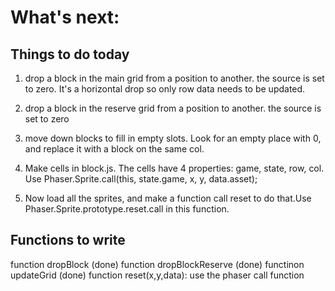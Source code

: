 # What's next:


## Things to do today
1. drop a block in the main grid from a position to another. the source is set to zero. It's a horizontal drop so only row data needs to be updated.

2. drop a block in the reserve grid from a position to another. the source is set to zero

3. move down blocks to fill in empty slots. Look for an empty place with 0, and replace it with a block on the same col.

4. Make cells in block.js. The cells have 4 properties: game, state, row, col.
Use Phaser.Sprite.call(this, state.game, x, y, data.asset);

5. Now load all the sprites, and make a function call reset to do that.Use Phaser.Sprite.prototype.reset.call in this function.



## Functions to write
function dropBlock (done)
function dropBlockReserve  (done)
functinon updateGrid (done)
function reset(x,y,data): use the phaser call function



